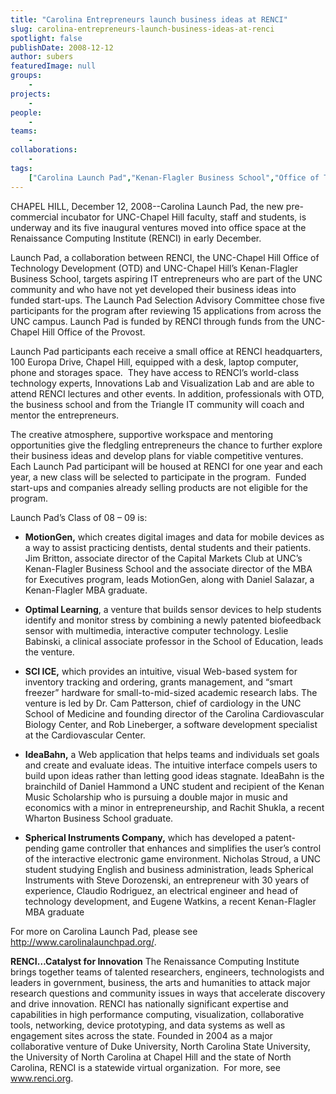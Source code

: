 ```yaml
---
title: "Carolina Entrepreneurs launch business ideas at RENCI"
slug: carolina-entrepreneurs-launch-business-ideas-at-renci
spotlight: false
publishDate: 2008-12-12
author: subers
featuredImage: null
groups:
    - 
projects:
    - 
people:
    - 
teams: 
    - 
collaborations:
    - 
tags:
    ["Carolina Launch Pad","Kenan-Flagler Business School","Office of Technology Development (OTD)"]
---
```

<p style="text-align: left;">CHAPEL HILL, December 12, 2008--Carolina Launch Pad, the new pre-commercial incubator for UNC-Chapel Hill faculty, staff and students, is underway and its five inaugural ventures moved into office space at the Renaissance Computing Institute (RENCI) in early December.<!--more--></p>
Launch Pad, a collaboration between RENCI, the UNC-Chapel Hill Office of Technology Development (OTD) and UNC-Chapel Hill’s Kenan-Flagler Business School, targets aspiring IT entrepreneurs who are part of the UNC community and who have not yet developed their business ideas into funded start-ups. The Launch Pad Selection Advisory Committee chose five participants for the program after reviewing 15 applications from across the UNC campus. Launch Pad is funded by RENCI through funds from the UNC-Chapel Hill Office of the Provost.

Launch Pad participants each receive a small office at RENCI headquarters, 100 Europa Drive, Chapel Hill, equipped with a desk, laptop computer, phone and storages space.  They have access to RENCI’s world-class technology experts, Innovations Lab and Visualization Lab and are able to attend RENCI lectures and other events. In addition, professionals with OTD, the business school and from the Triangle IT community will coach and mentor the entrepreneurs.

The creative atmosphere, supportive workspace and mentoring opportunities give the fledgling entrepreneurs the chance to further explore their business ideas and develop plans for viable competitive ventures. Each Launch Pad participant will be housed at RENCI for one year and each year, a new class will be selected to participate in the program.  Funded start-ups and companies already selling products are not eligible for the program.

Launch Pad’s Class of 08 – 09 is:
<ul type="disc">
	<li><strong>MotionGen,</strong> which creates digital images and data for mobile devices as a way to assist practicing dentists, dental students and their patients. Jim Britton, associate director of the Capital Markets Club at UNC’s Kenan-Flagler Business School and the associate director of the MBA for Executives program, leads MotionGen, along with Daniel Salazar, a Kenan-Flagler MBA graduate.</li>
</ul>
<ul type="disc">
	<li><strong>Optimal Learning</strong>, a venture that builds sensor devices to help students identify and monitor stress by combining a newly patented biofeedback sensor with multimedia, interactive computer technology. Leslie Babinski, a clinical associate professor in the School of Education, leads the venture.</li>
</ul>
<ul type="disc">
	<li><strong>SCI ICE,</strong> which provides an intuitive, visual Web-based system for inventory tracking and ordering, grants management, and “smart freezer” hardware for small-to-mid-sized academic research labs. The venture is led by Dr. Cam Patterson, chief of cardiology in the UNC School of Medicine and founding director of the Carolina Cardiovascular Biology Center, and Rob Lineberger, a software development specialist at the Cardiovascular Center.</li>
</ul>
<ul type="disc">
	<li><strong>IdeaBahn,</strong> a Web application that helps teams and individuals set goals and create and evaluate ideas. The intuitive interface compels users to build upon ideas rather than letting good ideas stagnate. IdeaBahn is the brainchild of Daniel Hammond a UNC student and recipient of the Kenan Music Scholarship who is pursuing a double major in music and economics with a minor in entrepreneurship, and Rachit Shukla, a recent Wharton Business School graduate.</li>
</ul>
<ul type="disc">
	<li><strong>Spherical Instruments Company,</strong> which has developed a patent-pending game controller that enhances and simplifies the user’s control of the interactive electronic game environment. Nicholas Stroud, a UNC student studying English and business administration, leads Spherical Instruments with Steve Dorozenski, an entrepreneur with 30 years of experience, Claudio Rodriguez, an electrical engineer and head of technology development, and Eugene Watkins, a recent Kenan-Flagler MBA graduate</li>
</ul>
For more on Carolina Launch Pad, please see <a href="http://www.carolinalaunchpad.org/" target="_blank">http://www.carolinalaunchpad.org/</a>.

<strong>RENCI…Catalyst for Innovation</strong>
The Renaissance Computing Institute brings together teams of talented researchers, engineers, technologists and leaders in government, business, the arts and humanities to attack major research questions and community issues in ways that accelerate discovery and drive innovation. RENCI has nationally significant expertise and capabilities in high performance computing, visualization, collaborative tools, networking, device prototyping, and data systems as well as engagement sites across the state. Founded in 2004 as a major collaborative venture of Duke University, North Carolina State University, the University of North Carolina at Chapel Hill and the state of North Carolina, RENCI is a statewide virtual organization.  For more, see <a href="https://www.renci.org/">www.renci.org</a>.
